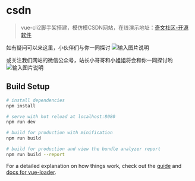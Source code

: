 # csdn

> vue-cli2脚手架搭建，模仿模CSDN网站，在线演示地址：[奇文社区-开源软件](https://www.qiwenshare.com/opensource)

如有疑问可以来这里，小伙伴们与你一同探讨
![输入图片说明](https://images.gitee.com/uploads/images/2020/0405/004650_bc4aec45_1837873.png "屏幕截图.png")

或关注我们网站的微信公众号，站长小哥哥和小姐姐将会和你一同探讨哟
![输入图片说明](https://images.gitee.com/uploads/images/2020/0405/004756_d215f3af_1837873.png "屏幕截图.png")

## Build Setup

``` bash
# install dependencies
npm install

# serve with hot reload at localhost:8080
npm run dev

# build for production with minification
npm run build

# build for production and view the bundle analyzer report
npm run build --report
```

For a detailed explanation on how things work, check out the [guide](http://vuejs-templates.github.io/webpack/) and [docs for vue-loader](http://vuejs.github.io/vue-loader).
